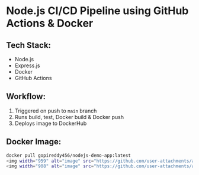 # Node.js CI/CD Pipeline using GitHub Actions & Docker

## Tech Stack:
- Node.js
- Express.js
- Docker
- GitHub Actions

## Workflow:
1. Triggered on push to `main` branch
2. Runs build, test, Docker build & Docker push
3. Deploys image to DockerHub

## Docker Image:
```bash
docker pull gopireddy456/nodejs-demo-app:latest
<img width="959" alt="image" src="https://github.com/user-attachments/assets/a56995c2-632e-466a-9558-9b20bc70f42e" />
<img width="908" alt="image" src="https://github.com/user-attachments/assets/c6c54555-f685-4c4a-ae8e-ffacc5d4e700" />

